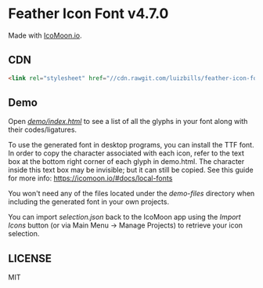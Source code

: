 # Feather Icon Font v4.7.0

Made with [IcoMoon.io](https://icomoon.io).

## CDN

```html
<link rel="stylesheet" href="//cdn.rawgit.com/luizbills/feather-icon-font/4.7.0/dist/style.css">
```

## Demo

Open [*demo/index.html*](https://rawgit.com/luizbills/feather-icon-font/master/demo/index.html) to see a list of all the glyphs in your font along with their codes/ligatures.

To use the generated font in desktop programs, you can install the TTF font. In order to copy the character associated with each icon, refer to the text box at the bottom right corner of each glyph in demo.html. The character inside this text box may be invisible; but it can still be copied. See this guide for more info: https://icomoon.io/#docs/local-fonts

You won't need any of the files located under the *demo-files* directory when including the generated font in your own projects.

You can import *selection.json* back to the IcoMoon app using the *Import Icons* button (or via Main Menu → Manage Projects) to retrieve your icon selection.

## LICENSE

MIT
